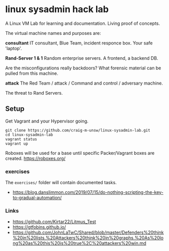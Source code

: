# linux sysadmin hack lab

A Linux VM Lab for learning and documentation. Living proof of concepts.

The virtual machine names and purposes are:

**consultant**
IT consultant, Blue Team, incident responce box. Your safe 'laptop'.

**Rand-Server 1 & 1**
Random enterprise servers. A frontend, a backend DB.

Are the misconfigurations really backdoors? What forensic material can be pulled from this machine.

**attack**
The Red Team / attack / Command and control / adversary machine.

The threat to Rand Servers.


## Setup

Get Vagrant and your Hypervisor going.

```
git clone https://github.com/craig-m-unsw/linux-sysadmin-lab.git
cd linux-sysadmin-lab
vagrant status
vagrant up
```

Roboxes will be used for a base until specific Packer/Vagrant boxes are created.
https://roboxes.org/

### exercises

The `exercises/` folder will contain documented tasks.

* https://blog.danslimmon.com/2019/07/15/do-nothing-scripting-the-key-to-gradual-automation/

### Links

* https://github.com/Kirtar22/Litmus_Test
* https://gtfobins.github.io/
* https://github.com/JohnLaTwC/Shared/blob/master/Defenders%20think%20in%20lists.%20Attackers%20think%20in%20graphs.%20As%20long%20as%20this%20is%20true%2C%20attackers%20win.md

